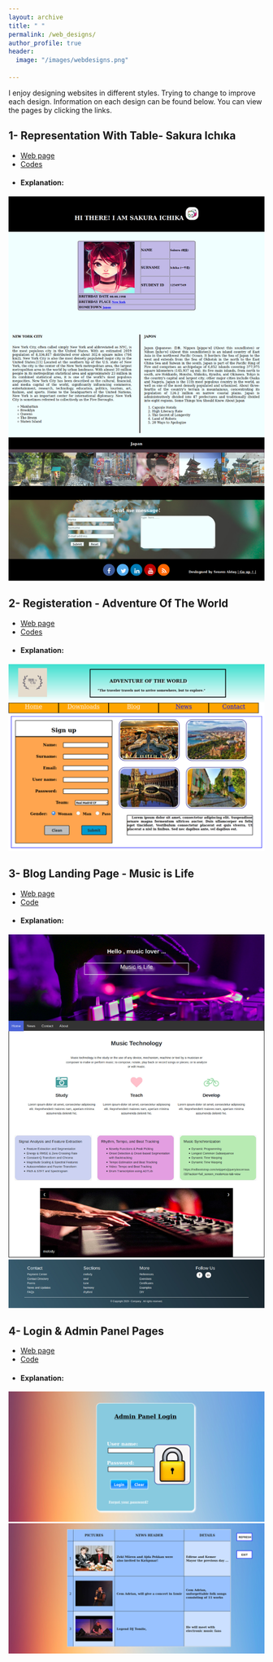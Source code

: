 ```yaml
---
layout: archive
title: " "
permalink: /web_designs/
author_profile: true
header:
  image: "/images/webdesigns.png"
  
---
```


I enjoy designing websites in different styles. Trying to change to improve each design. 
Information on each design can be found below. You can view the pages by clicking the links.

## 1- Representation With Table- Sakura Ichıka

- [Web page](../WebDesignsFolder/RepresentationwithTable/RepresentationWithTable.html)
- [Codes](https://github.com/senemaktas/Web-FrontEnd/tree/master/RepresentationWithTable)
- <h4> Explanation: </h4>  

<img src="../WebDesignsFolder/RepresentationwithTable/RepresentationWithTable.png" alt="RepresentationWithTable">

## 2- Registeration - Adventure Of The World

- [Web page](../WebDesignsFolder/Registration/registeration.html)
- [Codes](https://github.com/senemaktas/Web-FrontEnd/tree/master/Registeration)
- <h4> Explanation: </h4>  

<img src="../WebDesignsFolder/Registration/registeration.png" alt="registeration">

## 3- Blog Landing Page - Music is Life
- [Web page](../WebDesignsFolder/BlogLandingPage/BlogLandingPage.html)
- [Code](https://github.com/senemaktas/Web-FrontEnd/tree/master/BlogLandingPage)
- <h4> Explanation: </h4>  

<img src="../WebDesignsFolder/BlogLandingPage/blogpage.jpg" alt="blogpage">


## 4- Login & Admin Panel Pages
- [Web page](../WebDesignsFolder/AdminPanel/LoginPanel.html)
- [Code](https://github.com/senemaktas/Web-FrontEnd/tree/master/AdminPanel)
- <h4> Explanation: </h4>  

<img src="../WebDesignsFolder/AdminPanel/LoginPanel.png" alt="LoginPanel">

<img src="../WebDesignsFolder/AdminPanel/AdminPanelPage.png" alt="AdminPanelPage">
